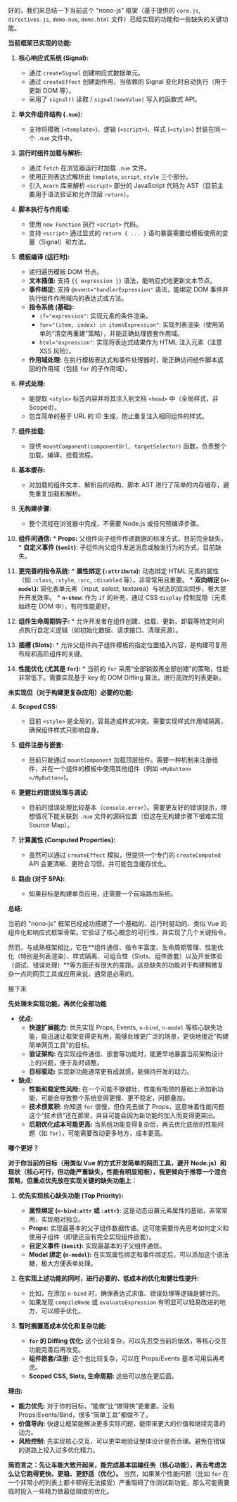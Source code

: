 好的，我们来总结一下当前这个 "nono-js" 框架（基于提供的 `core.js`, `directives.js`, `demo.nue`, `demo.html` 文件）已经实现的功能和一些缺失的关键功能。

**当前框架已实现的功能:**

1.  **核心响应式系统 (Signal):**
    *   通过 `createSignal` 创建响应式数据单元。
    *   通过 `createEffect` 创建副作用，当依赖的 Signal 变化时自动执行（用于更新 DOM 等）。
    *   采用了 `signal()` 读取 / `signal(newValue)` 写入的函数式 API。

2.  **单文件组件结构 (`.nue`):**
    *   支持将模板 (`<template>`)、逻辑 (`<script>`)、样式 (`<style>`) 封装在同一个 `.nue` 文件中。

3.  **运行时组件加载与解析:**
    *   通过 `fetch` 在浏览器运行时加载 `.nue` 文件。
    *   使用正则表达式解析出 `template`, `script`, `style` 三个部分。
    *   引入 `Acorn` 库来解析 `<script>` 部分的 JavaScript 代码为 AST（目前主要用于语法验证和允许顶层 `return`）。

4.  **脚本执行与作用域:**
    *   使用 `new Function` 执行 `<script>` 代码。
    *   支持 `<script>` 通过显式的 `return { ... }` 语句暴露需要给模板使用的变量（Signal）和方法。

5.  **模板编译 (运行时):**
    *   递归遍历模板 DOM 节点。
    *   **文本插值:** 支持 `{{ expression }}` 语法，能响应式地更新文本节点。
    *   **事件绑定:** 支持 `@event="handlerExpression"` 语法，能绑定 DOM 事件并执行组件作用域内的表达式或方法。
    *   **指令系统 (基础):**
        *   `if="expression"`: 实现元素的条件渲染。
        *   `for="(item, index) in itemsExpression"`: 实现列表渲染（使用简单的“清空再重建”策略），并能正确处理嵌套作用域。
        *   `html="expression"`: 实现将表达式结果作为 HTML 注入元素（注意 XSS 风险）。
    *   **作用域处理:** 在执行模板表达式和事件处理器时，能正确访问组件脚本返回的作用域（包括 `for` 的子作用域）。

6.  **样式处理:**
    *   能提取 `<style>` 标签内容并将其注入到文档 `<head>` 中（全局样式，非 Scoped）。
    *   包含简单的基于 URL 的 ID 生成，防止重复注入相同组件的样式。

7.  **组件挂载:**
    *   提供 `mountComponent(componentUrl, targetSelector)` 函数，负责整个加载、编译、挂载流程。

8.  **基本缓存:**
    *   对加载的组件文本、解析后的结构、脚本 AST 进行了简单的内存缓存，避免重复加载和解析。

9.  **无构建步骤:**
    *   整个流程在浏览器中完成，不需要 Node.js 或任何预编译步骤。

10.  **组件间通信:**
    *   **Props:** 父组件向子组件传递数据的标准方式，目前完全缺失。
    *   **自定义事件 (`$emit`):** 子组件向父组件发送消息或触发行为的方式，目前缺失。

11.  **更完善的指令系统:**
    *   **属性绑定 (`:attribute`):** 动态绑定 HTML 元素的属性（如 `:class`, `:style`, `:src`, `:disabled` 等），非常常用且重要。
    *   **双向绑定 (`n-model`):** 简化表单元素（input, select, textarea）与状态的双向同步，极大提升开发效率。
    *   **`n-show`:** 作为 `if` 的补充，通过 CSS `display` 控制显隐（元素始终在 DOM 中），有时性能更好。

12.  **组件生命周期钩子:**
    *   允许开发者在组件创建、挂载、更新、卸载等特定时间点执行自定义逻辑（如初始化数据、请求接口、清理资源）。

13.  **插槽 (Slots):**
    *   允许父组件向子组件模板的指定位置插入内容，是构建可复用布局和高阶组件的关键。

14.  **性能优化 (尤其是 `for`):**
    *   当前的 `for` 采用“全部销毁再全部创建”的策略，性能非常低下。需要实现基于 key 的 DOM Diffing 算法，进行高效的列表更新。


**未实现但（对于构建更复杂应用）必要的功能:**



4.  **Scoped CSS:**
    *   目前 `<style>` 是全局的，容易造成样式冲突。需要实现样式作用域隔离，确保组件样式只影响自身。



7.  **组件注册与嵌套:**
    *   目前只能通过 `mountComponent` 加载顶层组件。需要一种机制来注册组件，并在一个组件的模板中使用其他组件（例如 `<MyButton></MyButton>`)。

8.  **更健壮的错误处理与调试:**
    *   目前的错误处理比较基本（`console.error`）。需要更友好的错误提示，理想情况下能关联到 `.nue` 文件的源码位置（但这在无构建步骤下很难实现 Source Map）。

9.  **计算属性 (Computed Properties):**
    *   虽然可以通过 `createEffect` 模拟，但提供一个专门的 `createComputed` API 会更清晰、更符合习惯，并可能包含缓存优化。

10. **路由 (对于 SPA):**
    *   如果目标是构建单页应用，还需要一个前端路由系统。

**总结:**

当前的 "nono-js" 框架已经成功搭建了一个基础的、运行时驱动的、类似 Vue 的组件化和响应式框架骨架。它验证了核心概念的可行性，并实现了几个关键指令。

然而，与成熟框架相比，它在**组件通信、指令丰富度、生命周期管理、性能优化（特别是列表渲染）、样式隔离、可组合性（Slots、组件嵌套）以及开发体验（调试、错误处理）**等方面还有很大的差距。这些缺失的功能对于构建稍微复杂一点的网页工具或应用来说，通常是必需的。


接下来

**先处理未实现功能，再优化全部功能**

*   **优点:**
    *   **快速扩展能力:** 优先实现 Props, Events, `n-bind`, `n-model` 等核心缺失功能，能迅速让框架变得更有用，能够处理更广泛的场景，更快地接近“构建简单网页工具”的目标。
    *   **验证架构:** 在实现组件通信、嵌套等功能时，能更早地暴露当前架构设计上的问题，便于及时调整。
    *   **目标驱动:** 实现新功能通常更有成就感，能保持开发的动力。
*   **缺点:**
    *   **性能和稳定性风险:** 在一个可能不够健壮、性能有瓶颈的基础上添加新功能，可能会导致整个系统变得更慢、更不稳定，问题叠加。
    *   **技术债累积:** 你知道 `for` 很慢，但你先去做了 Props，这意味着性能问题这个“技术债”还在那里，并且可能会因为新功能的加入而变得更突出。
    *   **后期优化成本可能更高:** 当系统功能变得复杂后，再去优化底层的性能问题（如 `for`），可能需要改动更多地方，成本更高。

**哪个更好？**

**对于你当前的目标（用类似 Vue 的方式开发简单的网页工具，避开 Node.js）和现状（核心可行，但功能严重缺失，性能有明显短板），我更倾向于推荐一个混合策略，但重点优先放在实现关键的缺失功能上**：

1.  **优先实现核心缺失功能 (Top Priority):**
    *   **属性绑定 (`n-bind:attr` 或 `:attr`):** 这是动态设置元素属性的基础，非常常用，实现相对独立。
    *   **Props:** 实现最基本的父子组件数据传递。这可能需要你先思考如何定义和使用子组件（即使还没有完全实现组件嵌套）。
    *   **自定义事件 (`$emit`):** 实现最基本的子父组件通信。
    *   **Model 绑定 (`n-model`):** 在实现属性绑定和事件绑定后，可以添加这个语法糖，极大方便表单处理。

2.  **在实现上述功能的同时，进行必要的、低成本的优化和健壮性提升:**
    *   比如，在添加 `n-bind` 时，确保表达式求值、错误处理等逻辑是健壮的。
    *   如果发现 `compileNode` 或 `evaluateExpression` 有明显可以轻易改进的地方，可以顺手优化。

3.  **暂时搁置高成本优化和复杂功能:**
    *   **`for` 的 Diffing 优化:** 这个比较复杂，可以先忍受当前的低效，等核心交互功能完善后再攻克。
    *   **组件嵌套/注册:** 这个也比较复杂，可以在 Props/Events 基本可用后再考虑。
    *   **Scoped CSS, Slots, 生命周期:** 这些可以放在更后面。

**理由:**

*   **能力优先:** 对于你的目标，“能做”比“做得快”更重要。没有 Props/Events/Bind，很多“简单工具”都做不了。
*   **价值导向:** 快速让框架能解决更多实际问题，能带来更大的价值和继续完善的动力。
*   **风险控制:** 先实现核心交互，可以更早地验证整体设计是否合理。避免在错误的道路上投入过多优化精力。

**简而言之：先让车能大致开起来，能完成基本运输任务（核心功能），再去考虑怎么让它跑得更快、更稳、更舒适（优化）。** 当然，如果某个性能问题（比如 `for` 在一个非常小的列表上都卡顿得无法接受）严重阻碍了你测试新功能，那么可能需要临时投入一些精力做最低限度的优化。
